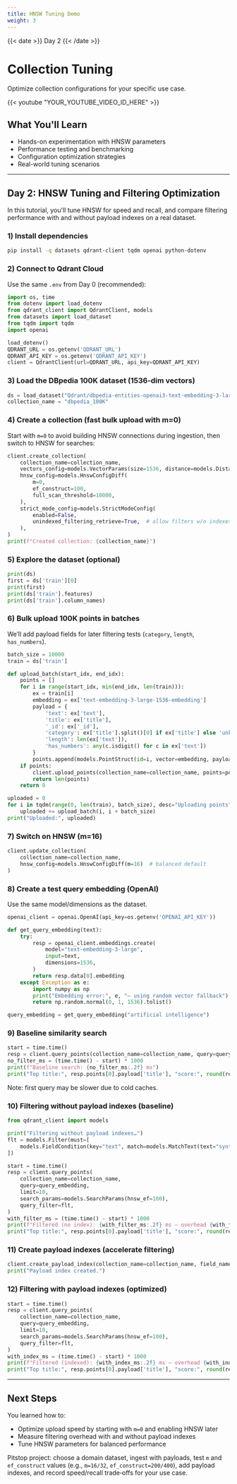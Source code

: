 ```yaml
---
title: HNSW Tuning Demo
weight: 3
---
```


{{< date >}} Day 2 {{< /date >}}

# Collection Tuning

Optimize collection configurations for your specific use case.

{{< youtube "YOUR_YOUTUBE_VIDEO_ID_HERE" >}}

## What You'll Learn

- Hands-on experimentation with HNSW parameters
- Performance testing and benchmarking
- Configuration optimization strategies
- Real-world tuning scenarios

---

## Day 2: HNSW Tuning and Filtering Optimization

In this tutorial, you'll tune HNSW for speed and recall, and compare filtering performance with and without payload indexes on a real dataset.

### 1) Install dependencies

```bash
pip install -q datasets qdrant-client tqdm openai python-dotenv
```

### 2) Connect to Qdrant Cloud

Use the same `.env` from Day 0 (recommended):

```python
import os, time
from dotenv import load_dotenv
from qdrant_client import QdrantClient, models
from datasets import load_dataset
from tqdm import tqdm
import openai

load_dotenv()
QDRANT_URL = os.getenv('QDRANT_URL')
QDRANT_API_KEY = os.getenv('QDRANT_API_KEY')
client = QdrantClient(url=QDRANT_URL, api_key=QDRANT_API_KEY)
```

### 3) Load the DBpedia 100K dataset (1536‑dim vectors)

```python
ds = load_dataset("Qdrant/dbpedia-entities-openai3-text-embedding-3-large-1536-100K")
collection_name = "dbpedia_100K"
```

### 4) Create a collection (fast bulk upload with m=0)

Start with `m=0` to avoid building HNSW connections during ingestion, then switch to HNSW for searches:

```python
client.create_collection(
    collection_name=collection_name,
    vectors_config=models.VectorParams(size=1536, distance=models.Distance.COSINE),
    hnsw_config=models.HnswConfigDiff(
        m=0,
        ef_construct=100,
        full_scan_threshold=10000,
    ),
    strict_mode_config=models.StrictModeConfig(
        enabled=False,
        unindexed_filtering_retrieve=True,  # allow filters w/o indexes for baseline
    ),
)
print(f"Created collection: {collection_name}")
```

### 5) Explore the dataset (optional)

```python
print(ds)
first = ds['train'][0]
print(first)
print(ds['train'].features)
print(ds['train'].column_names)
```

### 6) Bulk upload 100K points in batches

We’ll add payload fields for later filtering tests (`category`, `length`, `has_numbers`).

```python
batch_size = 10000
train = ds['train']

def upload_batch(start_idx, end_idx):
    points = []
    for i in range(start_idx, min(end_idx, len(train))):
        ex = train[i]
        embedding = ex['text-embedding-3-large-1536-embedding']
        payload = {
            'text': ex['text'],
            'title': ex['title'],
            '_id': ex['_id'],
            'category': ex['title'].split()[0] if ex['title'] else 'unknown',
            'length': len(ex['text']),
            'has_numbers': any(c.isdigit() for c in ex['text'])
        }
        points.append(models.PointStruct(id=i, vector=embedding, payload=payload))
    if points:
        client.upload_points(collection_name=collection_name, points=points)
        return len(points)
    return 0

uploaded = 0
for i in tqdm(range(0, len(train), batch_size), desc="Uploading points"):
    uploaded += upload_batch(i, i + batch_size)
print("Uploaded:", uploaded)
```

### 7) Switch on HNSW (m=16)

```python
client.update_collection(
    collection_name=collection_name,
    hnsw_config=models.HnswConfigDiff(m=16)  # balanced default
)
```

### 8) Create a test query embedding (OpenAI)

Use the same model/dimensions as the dataset.

```python
openai_client = openai.OpenAI(api_key=os.getenv('OPENAI_API_KEY'))

def get_query_embedding(text):
    try:
        resp = openai_client.embeddings.create(
            model="text-embedding-3-large",
            input=text,
            dimensions=1536,
        )
        return resp.data[0].embedding
    except Exception as e:
        import numpy as np
        print("Embedding error:", e, "— using random vector fallback")
        return np.random.normal(0, 1, 1536).tolist()

query_embedding = get_query_embedding("artificial intelligence")
```

### 9) Baseline similarity search

```python
start = time.time()
resp = client.query_points(collection_name=collection_name, query=query_embedding, limit=10)
no_filter_ms = (time.time() - start) * 1000
print(f"Baseline search: {no_filter_ms:.2f} ms")
print("Top title:", resp.points[0].payload['title'], "score:", round(resp.points[0].score, 4))
```

Note: first query may be slower due to cold caches.

### 10) Filtering without payload indexes (baseline)

```python
from qdrant_client import models

print("Filtering without payload indexes…")
flt = models.Filter(must=[
    models.FieldCondition(key="text", match=models.MatchText(text="synthetic data")),
])

start = time.time()
resp = client.query_points(
    collection_name=collection_name,
    query=query_embedding,
    limit=10,
    search_params=models.SearchParams(hnsw_ef=100),
    query_filter=flt,
)
with_filter_ms = (time.time() - start) * 1000
print(f"Filtered (no index): {with_filter_ms:.2f} ms — overhead {with_filter_ms - no_filter_ms:.2f} ms")
print("Top title:", resp.points[0].payload['title'], "score:", round(resp.points[0].score, 4))
```

### 11) Create payload indexes (accelerate filtering)

```python
client.create_payload_index(collection_name=collection_name, field_name="text", field_schema="text")
print("Payload index created.")
```

### 12) Filtering with payload indexes (optimized)

```python
start = time.time()
resp = client.query_points(
    collection_name=collection_name,
    query=query_embedding,
    limit=10,
    search_params=models.SearchParams(hnsw_ef=100),
    query_filter=flt,
)
with_index_ms = (time.time() - start) * 1000
print(f"Filtered (indexed): {with_index_ms:.2f} ms — overhead {with_index_ms - no_filter_ms:.2f} ms")
print("Top title:", resp.points[0].payload['title'], "score:", round(resp.points[0].score, 4))
```

---

## Next Steps

You learned how to:

- Optimize upload speed by starting with `m=0` and enabling HNSW later
- Measure filtering overhead with and without payload indexes
- Tune HNSW parameters for balanced performance

Pitstop project: choose a domain dataset, ingest with payloads, test `m` and `ef_construct` values (e.g., `m=16/32`, `ef_construct=200/400`), add payload indexes, and record speed/recall trade‑offs for your use case. 
